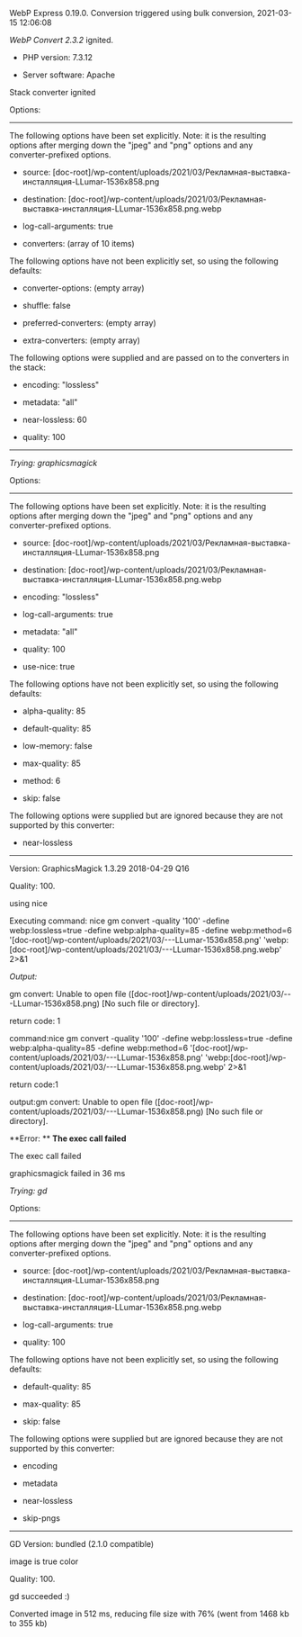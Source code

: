 WebP Express 0.19.0. Conversion triggered using bulk conversion, 2021-03-15 12:06:08

*WebP Convert 2.3.2*  ignited.
- PHP version: 7.3.12
- Server software: Apache

Stack converter ignited

Options:
------------
The following options have been set explicitly. Note: it is the resulting options after merging down the "jpeg" and "png" options and any converter-prefixed options.
- source: [doc-root]/wp-content/uploads/2021/03/Рекламная-выставка-инсталляция-LLumar-1536x858.png
- destination: [doc-root]/wp-content/uploads/2021/03/Рекламная-выставка-инсталляция-LLumar-1536x858.png.webp
- log-call-arguments: true
- converters: (array of 10 items)

The following options have not been explicitly set, so using the following defaults:
- converter-options: (empty array)
- shuffle: false
- preferred-converters: (empty array)
- extra-converters: (empty array)

The following options were supplied and are passed on to the converters in the stack:
- encoding: "lossless"
- metadata: "all"
- near-lossless: 60
- quality: 100
------------


*Trying: graphicsmagick* 

Options:
------------
The following options have been set explicitly. Note: it is the resulting options after merging down the "jpeg" and "png" options and any converter-prefixed options.
- source: [doc-root]/wp-content/uploads/2021/03/Рекламная-выставка-инсталляция-LLumar-1536x858.png
- destination: [doc-root]/wp-content/uploads/2021/03/Рекламная-выставка-инсталляция-LLumar-1536x858.png.webp
- encoding: "lossless"
- log-call-arguments: true
- metadata: "all"
- quality: 100
- use-nice: true

The following options have not been explicitly set, so using the following defaults:
- alpha-quality: 85
- default-quality: 85
- low-memory: false
- max-quality: 85
- method: 6
- skip: false

The following options were supplied but are ignored because they are not supported by this converter:
- near-lossless
------------

Version: GraphicsMagick 1.3.29 2018-04-29 Q16 
Quality: 100. 
using nice
Executing command: nice gm convert -quality '100' -define webp:lossless=true -define webp:alpha-quality=85 -define webp:method=6 '[doc-root]/wp-content/uploads/2021/03/---LLumar-1536x858.png' 'webp:[doc-root]/wp-content/uploads/2021/03/---LLumar-1536x858.png.webp' 2>&1

*Output:* 
gm convert: Unable to open file ([doc-root]/wp-content/uploads/2021/03/---LLumar-1536x858.png) [No such file or directory].

return code: 1
command:nice gm convert -quality '100' -define webp:lossless=true -define webp:alpha-quality=85 -define webp:method=6 '[doc-root]/wp-content/uploads/2021/03/---LLumar-1536x858.png' 'webp:[doc-root]/wp-content/uploads/2021/03/---LLumar-1536x858.png.webp' 2>&1
return code:1
output:gm convert: Unable to open file ([doc-root]/wp-content/uploads/2021/03/---LLumar-1536x858.png) [No such file or directory].

**Error: ** **The exec call failed** 
The exec call failed
graphicsmagick failed in 36 ms

*Trying: gd* 

Options:
------------
The following options have been set explicitly. Note: it is the resulting options after merging down the "jpeg" and "png" options and any converter-prefixed options.
- source: [doc-root]/wp-content/uploads/2021/03/Рекламная-выставка-инсталляция-LLumar-1536x858.png
- destination: [doc-root]/wp-content/uploads/2021/03/Рекламная-выставка-инсталляция-LLumar-1536x858.png.webp
- log-call-arguments: true
- quality: 100

The following options have not been explicitly set, so using the following defaults:
- default-quality: 85
- max-quality: 85
- skip: false

The following options were supplied but are ignored because they are not supported by this converter:
- encoding
- metadata
- near-lossless
- skip-pngs
------------

GD Version: bundled (2.1.0 compatible)
image is true color
Quality: 100. 
gd succeeded :)

Converted image in 512 ms, reducing file size with 76% (went from 1468 kb to 355 kb)
